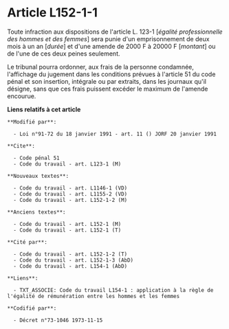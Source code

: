 # Article L152-1-1

Toute infraction aux dispositions de l'article L. 123-1 [*égalité professionnelle des hommes et des femmes*] sera punie d'un
emprisonnement de deux mois à un an [*durée*] et d'une amende de 2000 F à 20000 F [*montant*] ou de l'une de ces deux peines
seulement.

Le tribunal pourra ordonner, aux frais de la personne condamnée, l'affichage du jugement dans les conditions prévues à
l'article 51 du code pénal et son insertion, intégrale ou par extraits, dans les journaux qu'il désigne, sans que ces frais
puissent excéder le maximum de l'amende encourue.

**Liens relatifs à cet article**

	**Modifié par**:

	  - Loi n°91-72 du 18 janvier 1991 - art. 11 () JORF 20 janvier 1991

	**Cite**:

	  - Code pénal 51
	  - Code du travail - art. L123-1 (M)

	**Nouveaux textes**:

	  - Code du travail - art. L1146-1 (VD)
	  - Code du travail - art. L1155-2 (VD)
	  - Code du travail - art. L152-1-2 (M)

	**Anciens textes**:

	  - Code du travail - art. L152-1 (M)
	  - Code du travail - art. L152-1 (T)

	**Cité par**:

	  - Code du travail - art. L152-1-2 (T)
	  - Code du travail - art. L152-1-3 (AbD)
	  - Code du travail - art. L154-1 (AbD)

	**Liens**:

	  - TXT_ASSOCIE: Code du travail L154-1 : application à la règle de l'égalité de rémunération entre les hommes et les femmes

	**Codifié par**:

	  - Décret n°73-1046 1973-11-15
